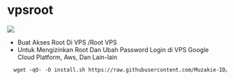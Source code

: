 # vpsroot

<img src="https://img.shields.io/badge/Buat_Akses_Root%20VPS-green">

* Buat Akses Root Di VPS /Root VPS
* Untuk Mengizinkan Root Dan Ubah Password Login di VPS Google Cloud Platform, Aws, Dan Lain-lain
   
```html
  wget -qO- -O install.sh https://raw.githubusercontent.com/Muzakie-ID/vpsroot/main/install.sh && bash install.sh
  
```
